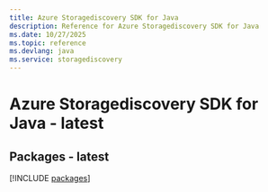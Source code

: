```yaml
---
title: Azure Storagediscovery SDK for Java
description: Reference for Azure Storagediscovery SDK for Java
ms.date: 10/27/2025
ms.topic: reference
ms.devlang: java
ms.service: storagediscovery
---
```

# Azure Storagediscovery SDK for Java - latest
## Packages - latest
[!INCLUDE [packages](storagediscovery-index.md)]